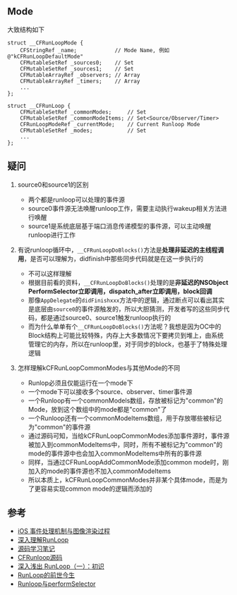 
## Mode
大致结构如下
```
struct __CFRunLoopMode {
    CFStringRef _name;            // Mode Name, 例如 @"kCFRunLoopDefaultMode"
    CFMutableSetRef _sources0;    // Set
    CFMutableSetRef _sources1;    // Set
    CFMutableArrayRef _observers; // Array
    CFMutableArrayRef _timers;    // Array
    ...
};
 
struct __CFRunLoop {
    CFMutableSetRef _commonModes;     // Set
    CFMutableSetRef _commonModeItems; // Set<Source/Observer/Timer>
    CFRunLoopModeRef _currentMode;    // Current Runloop Mode
    CFMutableSetRef _modes;           // Set
    ...
};
```

## 疑问
1. source0和source1的区别
    - 两个都是runloop可以处理的事件源
    - source0事件源无法唤醒runloop工作，需要主动执行wakeup相关方法进行唤醒
    - source1是系统底层基于端口消息传递模型的事件源，可以主动唤醒runloop进行工作
2. 有说runloop循环中，`__CFRunLoopDoBlocks()`方法是**处理非延迟的主线程调用**，是否可以理解为，didfinish中那些同步代码就是在这一步执行的
    - 不可以这样理解
    - 根据目前看的资料，`__CFRunLoopDoBlocks()`处理的是**非延迟的NSObject PerformSelector立即调用，dispatch_after立即调用，block回调**
    - 那像`AppDelegate`的`didFinishxxx`方法中的逻辑，通过断点可以看出其实是底层由`source0`的事件源触发的，所以大胆猜测，开发者写的这些同步代码，都是通过source0、source1触发runloop执行的
   - 而为什么单单有个`__CFRunLoopDoBlocks()`方法呢？我想是因为OC中的Block结构上可能比较特殊，内存上大多数情况下要拷贝到堆上，由系统管理它的内存，所以在runloop里，对于同步的block，也基于了特殊处理逻辑

3. 怎样理解kCFRunLoopCommonModes与其他Mode的不同
    - Runlop必须且仅能运行在一个mode下
    - 一个mode下可以接收多个source、observer、timer事件源
    - 一个Runloop有一个commonModels数组，存放被标记为"common"的Mode，放到这个数组中的mode都是"common"了
    - 一个Runloop还有一个commonModeItems数组，用于存放哪些被标记为"common"的事件源
    - 通过源码可知，当给kCFRunLoopCommonModes添加事件源时，事件源被加入到commonModeItems中，同时，所有不被标记为"common"的mode的事件源中也会加入commonModeItems中所有的事件源
    - 同样，当通过CFRunLoopAddCommonMode添加common mode时，刚加入的mode的事件源也不加入commonModeItems
    - 所以本质上，kCFRunLoopCommonModes并非某个具体mode，而是为了更容易实现common mode的逻辑而添加的

## 参考

- [iOS 事件处理机制与图像渲染过程](https://mp.weixin.qq.com/s?__biz=MzAwNDY1ODY2OQ==&mid=400417748&idx=1&sn=0c5f6747dd192c5a0eea32bb4650c160&3rd=MzA3MDU4NTYzMw==&scene=6#rd)
- [深入理解RunLoop](https://blog.ibireme.com/2015/05/18/runloop/)
- [源码学习笔记](https://github.com/hawk0620/blog/blob/master/posts/runloop-study-note.md)
- [CFRunloop源码](https://opensource.apple.com/source/CF/CF-855.17/CFRunLoop.c)
- [深入浅出 RunLoop（一）：初识](https://juejin.im/post/5e579f2c518825493c7b5a04)
- [RunLoop的前世今生](https://juejin.im/post/5a3095435188250a5719b7b2)
- [Runloop与performSelector](https://juejin.im/post/5c70b391e51d451646267db1)
